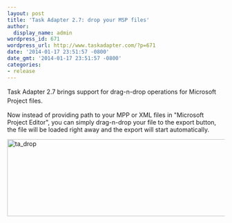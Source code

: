 ```yaml
---
layout: post
title: 'Task Adapter 2.7: drop your MSP files'
author:
  display_name: admin
wordpress_id: 671
wordpress_url: http://www.taskadapter.com/?p=671
date: '2014-01-17 23:51:57 -0800'
date_gmt: '2014-01-17 23:51:57 -0800'
categories:
- release
---
```

<p><span style="line-height: 1.5em;">Task Adapter 2.7 brings support for drag-n-drop operations for Microsoft Project files.</span></p>
<p>Now instead of providing path to your MPP or XML files in "Microsoft Project Editor", you can simply drag-n-drop your file to the export button, the file will be loaded right away and the export will start  automatically.</p>
<p><a href="http://www.taskadapter.com/wp-content/uploads/2014/01/ta_drop.png"><img class="alignnone size-full wp-image-672" alt="ta_drop" src="http://www.taskadapter.com/wp-content/uploads/2014/01/ta_drop.png" width="588" height="179" /></a></p>
